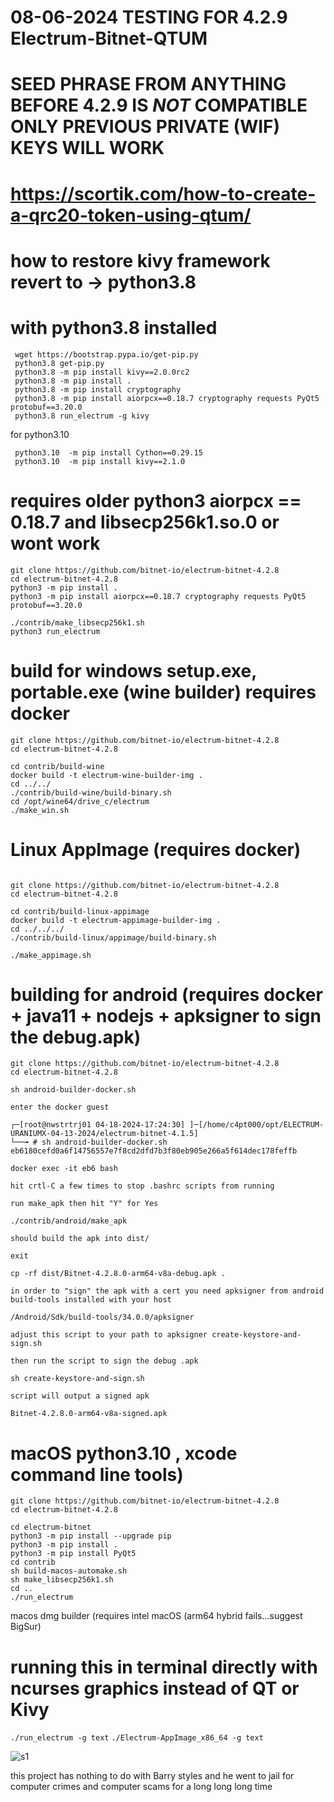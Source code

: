 # 08-06-2024 TESTING FOR 4.2.9 Electrum-Bitnet-QTUM


# SEED PHRASE FROM ANYTHING BEFORE 4.2.9 IS *NOT*  COMPATIBLE ONLY PREVIOUS PRIVATE (WIF) KEYS WILL WORK


# https://scortik.com/how-to-create-a-qrc20-token-using-qtum/


# how to restore kivy framework revert to -> python3.8
# with python3.8 installed
```
 wget https://bootstrap.pypa.io/get-pip.py
 python3.8 get-pip.py 
 python3.8 -m pip install kivy==2.0.0rc2
 python3.8 -m pip install .
 python3.8 -m pip install cryptography
 python3.8 -m pip install aiorpcx==0.18.7 cryptography requests PyQt5 protobuf==3.20.0
 python3.8 run_electrum -g kivy
```
for python3.10
```
 python3.10  -m pip install Cython==0.29.15
 python3.10  -m pip install kivy==2.1.0
```

# requires older python3 aiorpcx == 0.18.7 and libsecp256k1.so.0 or wont work
```
git clone https://github.com/bitnet-io/electrum-bitnet-4.2.8
cd electrum-bitnet-4.2.8
python3 -m pip install .
python3 -m pip install aiorpcx==0.18.7 cryptography requests PyQt5 protobuf==3.20.0

./contrib/make_libsecp256k1.sh
python3 run_electrum
```

# build for windows setup.exe, portable.exe (wine builder) requires docker
```
git clone https://github.com/bitnet-io/electrum-bitnet-4.2.8
cd electrum-bitnet-4.2.8

cd contrib/build-wine
docker build -t electrum-wine-builder-img .
cd ../../
./contrib/build-wine/build-binary.sh
cd /opt/wine64/drive_c/electrum
./make_win.sh
```

# Linux AppImage (requires docker)
```

git clone https://github.com/bitnet-io/electrum-bitnet-4.2.8
cd electrum-bitnet-4.2.8

cd contrib/build-linux-appimage
docker build -t electrum-appimage-builder-img .
cd ../../../
./contrib/build-linux/appimage/build-binary.sh

./make_appimage.sh 
```

# building for android (requires docker + java11 + nodejs + apksigner to sign the debug.apk)

```
git clone https://github.com/bitnet-io/electrum-bitnet-4.2.8
cd electrum-bitnet-4.2.8

sh android-builder-docker.sh

enter the docker guest

┌─[root@nwstrtrj01 04-18-2024-17:24:30] ]─[/home/c4pt000/opt/ELECTRUM-URANIUMX-04-13-2024/electrum-bitnet-4.1.5]
└──╼ # sh android-builder-docker.sh 
eb6180cefd0a6f14756557e7f8cd2dfd7b3f80eb905e266a5f614dec178feffb

docker exec -it eb6 bash

hit crtl-C a few times to stop .bashrc scripts from running

run make_apk then hit "Y" for Yes

./contrib/android/make_apk

should build the apk into dist/

exit

cp -rf dist/Bitnet-4.2.8.0-arm64-v8a-debug.apk .

in order to "sign" the apk with a cert you need apksigner from android build-tools installed with your host

/Android/Sdk/build-tools/34.0.0/apksigner

adjust this script to your path to apksigner create-keystore-and-sign.sh

then run the script to sign the debug .apk

sh create-keystore-and-sign.sh

script will output a signed apk

Bitnet-4.2.8.0-arm64-v8a-signed.apk

```






# macOS python3.10 , xcode command line tools)

```
git clone https://github.com/bitnet-io/electrum-bitnet-4.2.8
cd electrum-bitnet-4.2.8

cd electrum-bitnet
python3 -m pip install --upgrade pip
python3 -m pip install .
python3 -m pip install PyQt5
cd contrib
sh build-macos-automake.sh
sh make_libsecp256k1.sh
cd ..
./run_electrum
```
macos dmg builder (requires intel macOS (arm64 hybrid fails...suggest BigSur)


# running this in terminal directly with ncurses graphics instead of QT or Kivy

```./run_electrum -g text```
```./Electrum-AppImage_x86_64 -g text```

![s1](https://github.com/bitnet-io/electrum-bitnet-4.2.8/releases/download/4.2.8/run_electrum-g-text.gif)




this project has nothing to do with Barry styles and he went to jail for computer crimes and computer scams for a long long long time 

